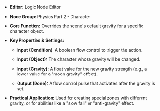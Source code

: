 - **Editor:** Logic Node Editor
    
- **Node Group:** Physics Part 2 - Character
    
- **Core Function:** Overrides the scene's default gravity for a specific character object.
    
- **Key Properties & Settings:**
    
    - **Input (Condition):** A boolean flow control to trigger the action.
        
    - **Input (Object):** The character whose gravity will be changed.
        
    - **Input (Gravity):** A float value for the new gravity strength (e.g., a lower value for a "moon gravity" effect).
        
    - **Output (Done):** A flow control pulse that activates after the gravity is set.
        
- **Practical Application:** Used for creating special zones with different gravity, or for abilities like a "slow fall" or "anti-gravity" effect.